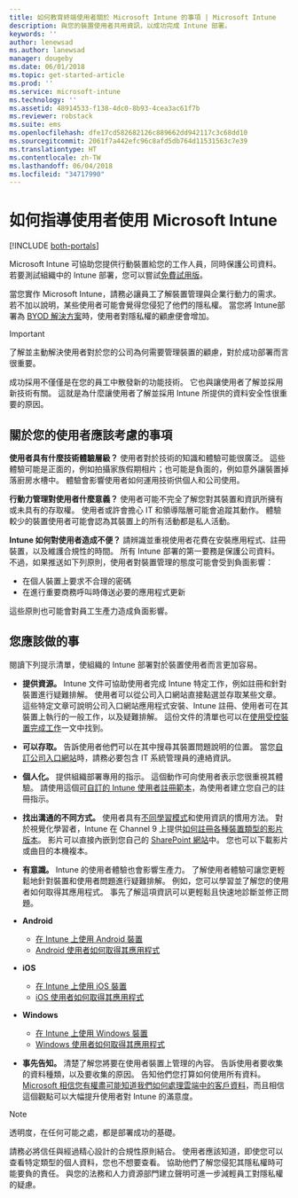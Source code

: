 ```yaml
---
title: 如何教育終端使用者關於 Microsoft Intune 的事項 | Microsoft Intune
description: 與您的裝置使用者共用資訊，以成功完成 Intune 部署。
keywords: ''
author: lenewsad
ms.author: lanewsad
manager: dougeby
ms.date: 06/01/2018
ms.topic: get-started-article
ms.prod: ''
ms.service: microsoft-intune
ms.technology: ''
ms.assetid: 48914533-f138-4dc0-8b93-4cea3ac61f7b
ms.reviewer: robstack
ms.suite: ems
ms.openlocfilehash: dfe17cd582682126c889662dd942117c3c68dd10
ms.sourcegitcommit: 2061f7a442efc96c8afd5db764d11531563c7e39
ms.translationtype: HT
ms.contentlocale: zh-TW
ms.lasthandoff: 06/04/2018
ms.locfileid: "34717990"
---
```

# <a name="how-to-educate-your-end-users-about-microsoft-intune"></a>如何指導使用者使用 Microsoft Intune

[!INCLUDE [both-portals](./includes/note-for-both-portals.md)]

Microsoft Intune 可協助您提供行動裝置給您的工作人員，同時保護公司資料。 若要測試組織中的 Intune 部署，您可以嘗試[免費試用版](app-sdk.md)。

當您實作 Microsoft Intune，請務必讓員工了解裝置管理與企業行動力的需求。 若不加以說明，某些使用者可能會覺得您侵犯了他們的隱私權。 當您將 Intune部署為 [BYOD 解決方案](/enterprise-mobility-security/solutions/byod-design-considerations-guide)時，使用者對隱私權的顧慮便會增加。

> [!Important]
> 了解並主動解決使用者對於您的公司為何需要管理裝置的顧慮，對於成功部署而言很重要。

成功採用不僅僅是在您的員工中散發新的功能技術。 它也與讓使用者了解並採用新技術有關。 這就是為什麼讓使用者了解並採用 Intune 所提供的資料安全性很重要的原因。 

## <a name="things-to-consider-about-your-users"></a>關於您的使用者應該考慮的事項

__使用者具有什麼技術體驗層級？__ 使用者對於技術的知識和體驗可能很廣泛。 這些體驗可能是正面的，例如拍攝家族假期相片；也可能是負面的，例如意外讓裝置掉落廚房水槽中。 體驗會影響使用者如何運用技術供個人和公司使用。

__行動力管理對使用者什麼意義？__ 使用者可能不完全了解您對其裝置和資訊所擁有或未具有的存取權。 使用者或許會擔心 IT 和領導階層可能會追蹤其動作。 體驗較少的裝置使用者可能會認為其裝置上的所有活動都是私人活動。 

__Intune 如何對使用者造成不便？__  請辨識並重視使用者花費在安裝應用程式、註冊裝置，以及維護合規性的時間。 所有 Intune 部署的第一要務是保護公司資料。 不過，如果推送如下列原則，使用者對裝置管理的態度可能會受到負面影響：  
* 在個人裝置上要求不合理的密碼
* 在進行重要商務呼叫時傳送必要的應用程式更新  

這些原則也可能會對員工生產力造成負面影響。 

## <a name="things-you-should-do"></a>您應該做的事

閱讀下列提示清單，使組織的 Intune 部署對於裝置使用者而言更加容易。

* __提供資源。__ Intune 文件可協助使用者完成 Intune 特定工作，例如註冊和針對裝置進行疑難排解。 使用者可以從公司入口網站直接點選並存取某些文章。 這些特定文章可說明公司入口網站應用程式安裝、Intune 註冊、使用者可在其裝置上執行的一般工作，以及疑難排解。 這份文件的清單也可以在[使用受控裝置完成工作](/intune-user-help/use-managed-devices-to-get-work-done)一文中找到。

* __可以存取。__ 告訴使用者他們可以在其中搜尋其裝置問題說明的位置。 當您[自訂公司入口網站](company-portal-customize.md)時，請務必要包含 IT 系統管理員的連絡資訊。

* __個人化。__ 提供組織部署專用的指示。 這個動作可向使用者表示您很重視其體驗。 請使用這個[可自訂的 Intune 使用者註冊範本](https://gallery.technet.microsoft.com/office/Intune-End-User-Enrollment-3a0c9b0c)，為使用者建立您自己的註冊指示。

* __找出溝通的不同方式。__ 使用者具有[不同學習模式](https://www.umassd.edu/dss/resources/facultystaff/howtoteachandaccommodate/howtoaccommodatedifferentlearningstyles/)和使用資訊的慣用方法。 對於視覺化學習者，Intune 在 Channel 9 上提供[如何註冊各種裝置類型的影片版本](https://channel9.msdn.com/Series/IntuneEnrollment)。 影片可以直接內嵌到您自己的 [SharePoint 網站](https://support.office.com/article/Embed-a-video-from-Office-365-Video-59e19984-c34e-4be8-889b-f6fa93910581)中。 您也可以下載影片或曲目的本機複本。

* __有意識。__ Intune 的使用者體驗也會影響生產力。 了解使用者體驗可讓您更輕鬆地針對裝置和使用者問題進行疑難排解。 例如，您可以學習並了解您的使用者如何取得其應用程式。 事先了解這項資訊可以更輕鬆且快速地診斷並修正問題。

* **Android**
  * [在 Intune 上使用 Android 裝置](/intune-user-help/using-your-android-device-with-intune)
  * [Android 使用者如何取得其應用程式](end-user-apps-android.md)

* **iOS**
  * [在 Intune 上使用 iOS 裝置](/intune-user-help/using-your-ios-device-with-intune)
  * [iOS 使用者如何取得其應用程式](end-user-apps-ios.md)

* **Windows**
  * [在 Intune 上使用 Windows 裝置](/intune-user-help/using-your-windows-device-with-intune)
  * [Windows 使用者如何取得其應用程式](end-user-apps-windows.md)

* __事先告知。__ 清楚了解您將要在使用者裝置上管理的內容。 告訴使用者要收集的資料種類，以及要收集的原因。 告知他們您打算如何使用所有資料。 [Microsoft 相信您有權盡可能知道我們如何處理雲端中的客戶資料](https://www.microsoft.com/trustcenter/about/transparency)，而且相信這個觀點可以大幅提升使用者對 Intune 的滿意度。

>[!Note]
> 透明度，在任何可能之處，都是部署成功的基礎。

請務必將信任與經過精心設計的合規性原則結合。 使用者應該知道，即使您可以查看特定類型的個人資料，您也不想要查看。 協助他們了解您侵犯其隱私權時可能要負的責任。 與您的法務和人力資源部門建立聲明可進一步減輕員工對隱私權的疑慮。
